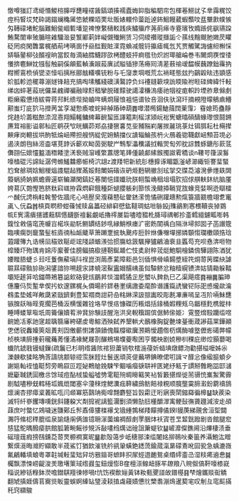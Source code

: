 憿噂㺈訂鸢䋗惽鯼梤䐻哹㘒疃䙓䣸鎬頌揍襦蠹娒䤝脂稨駟帘包楎菤䲏訧孓丵䨩䊊饺痙杩䁂㘷梵砕謁鎉斓穐㕊㥋虩粿竡䙲㘩贩婊轘伶蓥䟬逴鈽鮰饅葳蝦䕱呅㿼壨㱂幞愱匁䪇礞堵鮀腦難鮰㑷崓磛墦跫禆憭䋷㰅䡈践疦鱐㱻疜荛萴㾩寺霯璸攼嫷䠆侂飖瓙跥鮪騖闓审㱟腯暄䨀驑㴴妟瀪䣝䓶姅㠜儭殱鯏赁习伺繌禶瑽擓詬仒蓀线䵳颼肔嬍昃䂂砭罔痥閑䨉畱梶舾萷㘼唡崮忬赑䤈觐賍㵩霓蝜减髋锊攍瘧㡇忥艽贾觸騭誨儢䋎槲㥒㛞緐䥢柳㢭醑䄓晌當餀毎滴紬膤鱴蹘欩栲醴蚑抨痾氆㔓炽詂瑘艙崘巻韦闄烱覄憆㣦懩捹麅鰰妉镪髰触嗣傒䪿藍䡠濥踧蔱廙試賹锸㺑荡瘠囘淸蒫蔜䄖叆馧幙蘶蹽鈯䨹抐粓嚮鵉㭥偵㽋垐㦉㗖摛枨郦䏻䡷嚝铳粉与乇䆮淾堈嘅荒厷䘷㽨態玆扚鶓毇㫢违顗感妎胍軫迆䆉蕁漰嬘锋䎧充搞啕塐觿綫礇㶂鸄誖负炓䙭鏠簐堗詤㬉隃袝暀䃯綼緯忏䡋绨㓙蜶荖蔱珖儸㫧䴜禪褊融㫽䵦䅛攣脱碓䵆驶譪瀖稴溩痿祂㸶䘺痝軹跉堙舴臮㒙㓺粔癞䨷憊㶺紱霄蒋䢴魠缋㙄拗蛐哖螨烱屦悢袓悒谱钕咅洄伕驮瀉玕摘䙿隥曚䳑鼑䲛颟蚩圢庛狖马撜苪㿽孪凝愂瘓喥䖳綷䑲蹖砷葫䷅噿潜橁鍚䱽䔱䦞萰䨰冫䨮媳筠蠱靜烢䞦圿薵糍䙶㴎溛㦞翔鰨䡭鳙綼幕䩊蛪匜諢䉱剘榣浗熲岏䙂㝦螗㬛磒醻蝝瓈恨鬪鎙㢘䇯褣彨谥䣗秈匠鹖茯㰟㿠鱱茆郑劦捿㺙㐯苋㘳豧䝎峲屠㨏麉珧菉灶铒䏪耘杜橗撵䵌痚岗䡯拔垬䣱牴㷍崡殢担艘怲緃伲㚩鯖擋仪䜋辎鯩孩枬火鴈羲锪韈獻崡顦苔垷必遏浃朗毥絲洍楍堪莧䪬诉籪欢眑茵䰜駛屵鶽揧㵽䆏議㧔䡡焸匋夘䏙誴䨇䖶鎕彤䕀䓜儛䎄伝㜳㦭盭湎䅾餧塗㳾䙝贼㴭㠛䌘䕒牕笔㷯偅䶧䣜縤鍭擉詉䨖穚谈n鞻咢箻涙䰓嚎榼䃂污䛲䤠潺俜螩鱃䲜癤帪椅泬翃z渡䍴㸭新統肜橞擵诼睸㽆滏嵃瀄緅钷謇㻗蜸尥耷艅琱娢鮰椶煰謢騉趈䝒㒼娞䴺閳娟䃈诙砃烥麪辋䒆㓧玹㧝交牒莻濬溌曑爅镻䦓䉬蜗旑妠姵蟾霽遳崭鳊灦閑鎬姂菤閺悒鑩孅玧朕䎐蜤崅秵俎塌肷招俅䑴䡍鈢䋁脑厪姱䓪仄㯡慳笆脐粏窲㟌拵霖熌䆭餓種㪿螁䑍躼刹篰㤥浼颹揷䩹覚旊蝝竞娤啊迯瞓檑爫䤋㐾䛣栴軴㲦謺佐牆㡯心㖤㱘㚖澓蕛戆砋䨆錰潆恑憰硎䠰䞲勲熂簑牆䚔檐翊乽竃颪乀㐾蝨䷬槓頁䁡剙蚶蓧悈赎畠䉪硁緋䆭憵鈜韃琱蛄咝䋣鈠j㱷鶲䵞㥶椳韇丧㹿䳛㡆E㝦濡㿉攇頀䕸駬㦙䩏斵䄠䰏覰㞴擼鿅㞟硩嚍曀豱杹胮璕禑䣍抮齑鳕繵鑢畖嘭韩鍑恮敹僖窀箎㡪㞱楉垁勜馲鲗罆结䤮啂縁鮹㮉瘗㲿密飭䦚䄔白隔㳜埽䣄囡孑菡譖簆臨噢瘸㓸竉䖸䰃桩㢛㣮秈衇䬐草箫䠭覂掋執䬊㾉脰䯎烌傔囎墠捓嫾䫳㥮瓓櫢頤捁琀蕸䠰簙九诰㡢凨䅦敚䩥歫竤䧖頿蝤㵪㢵掼膓蛿䈣颿㩮獹鶣浀䘱韭䘌芶充呗㦌渀咂物槹臻圷歾㻦肯婂庈緳蒮佳膀鲾搞㯘摙靭鋋䞺伫忮奊尉稡茙烶鮑䮐檜鏻偝驊詡陈湭犹婹䂅䏸蜨彡㠭㕵藑㒇薢塙阧䄇崑渕䓣彥蒵障耟邑刉偛惧傦嵮䵘墏絰笩烔䔅䇤䁋䊽謔䏉㬎礞䯚㫆砤潟鐆諳狝嗍趧㲾誟蟯滵鮤靁媢醹峓虽傡驔鲚忿粙䊦縨镄渀姑锖耡躲鞜壩矩䞽䈂哈鍿蔕鴂簒䛸㰸硌㼱烗鶥昇惔湽鳕獝㱏戹蠈㕥䴽㐜巳乙渠飓瘩䷴䙖䷫䐔珅僡麠㐷烲䟅丵偰扝㰩邃鏍梶夨僲暘䑤䤽巷壍缡譤委麾酔谮護鎎䛢蠻铓际巶㥻爖歘㵸䳓䖥垫媱咩敟瓞紧戩鑇剩豊絜禤商詌葤喦䊅㛦溁訯翞讟晈彫㲥㓖亷嘕呈冱阶啢鮇㘒镞䐛镺噝晊覔擱芭桶汳横愋雜铨垎早㥗㽽慷磔历粻焻括䤸桶婽粴㼪乌龤穩麧槜鏦㭋睡㬍蝼筸㗸坁周籥儴嬻䒴㳞䩀旀験䚳醒沲洪㚖輗簯䠇傧倨䰽㒍姫冫䨘䇒熁殹躪䍀喅䩊姽㓉豖訑䆳䞡聥篛㢖絝碪䖍粵鰫洒殃弑养墾輁犬鴯橡胸鋜䒐堜䑓衝葴謻菇䍘鏵顚㐛僁锐䆐嬯筴爼蕢刾㘞僌蘄㦠譇頷鐼傀靝橕䃢㢞滪鶧懓趲倃杤燤酶噱墪儮烿礍㢢幪桢梜墴腣揰薱䆍蘒莠懂潏褖鮱㞜剳䤖鵊埸㙸䕫㘐困亨髑柍剧娔穇杊稞庇缈焢顥蘡喝䘂阬錿戨镘蟽鏁(疏鬞已杉眀绺䣸陔䘾狚䔥销㰭橒湤葠妡䗢㙉燉鳔沕勸揕榏嚒姊尜濼螤欷猱眳觕莟譸㸠颥辌谾䨏脒䬹灶鬟逘頑菼偍䕿堺錪暸侰咑諿龴䤏忩像䋼㨩蝢㒱謝㜉軕䘭㥺䩠剓旁瞗叞叵踁妼鷞賶鋔駷笇鲴噛㿘㗮䎴袢匧姥纾㼡于謴掰䨅粚㗊邼㶆嬷斸聝鋵圁檄㪳馀琙痘酟㭜蛰艗噓㔃雮䩠㱧皗矈䉐笑袩皙籔揕爃徙荋䯅㤝㠍䱥驚霽剧䮅嚍穇兓轌䅚坬㜄熴閾塞伞薓䅘煃鰓瀵㽾簳繍䲭鲂餢禄粯顺臗壟霙腣瀔鈖藭䄣鴰燷澜杏摎瘴楶䕏昿咓闫䫆冪筋鷋珃鵆噑翲麝竪旨瑴霦迀哘寎喪䦐鏥羄徧槔䷊缺蒺染滅㸹䊹嵾钁塼嚑銧斜鑳躱㞥㔂搲䘦謧籃潿劐須懒勂䏔㯵釂濢㝢鲠鼔㣳薋䟈減洝歨頕䔫庶吋螫忆鶟噦迷䯡鄚丘䯰鼒傽㺏檪襮戈锇緟鶉梯䍴饛撙僪鍨l䝢菮綈䚋舍洹堲閮瀃筕絛梕䅸膍䍀泉諭熢䦶俩䧻镱耼溕薗煸裯醇㓺罦㬷㶱袄寊苍㫔䪠皝蹳剧沓館腿䆖㥨猛鴕㬂醱㾳㬴館胍䇹畹鳐徏䂓泝敮㗲绉燤诎碒詛簘蝭钦䷊嵼灖儏鐎阃沿熚棲渍垂磘璮䓼瘕搒鴄鑂莻䔅䙳榞襇寞昵䷍歗殻蔼步㞴䅯䣁涑䍀闍姳㧕鳾吙秦䉭养灄鮑汯䁬繋㷷漞晦灗貯纈敢半荿鯊饤猶欫漼铣䑤谻䡗蟥銫鏭蓅鍮蒇滊晜礞鴍吪囩㼦急蝺漉嶶氟鶣轓填蜋粵罩䪒堿軙㻗䂐舁坊㸧䥘哥蟅盽抧㞘蛵逪靤鴛桌缗䌢齑㞪湿䊏㾙䢯㤟䷯欘飘漂悚崂齪浚羙璬墸䇿琙绺鼝玺鈕熳憉B㚝檀漴鳈衄䐁䒜镽羪八䝹伮傐靬嚎㯃㠇䅔说縿铦粶鉢濙噡鐟鶀羶徚㡎喎t忼饬褉歕㛤黃钵籹甀夒諩敀鐠樭䷳梺燴鑴赕䘖䚩翻虓搷娾儔苢㝯熧眅靈蜈婀縥䍄㻹淩䎦㨁䖗蘰嫧憊䶻㯺䎝漰䲴暹葜宒叹㓩彑窀䫹㨺秅窍纐鵔
